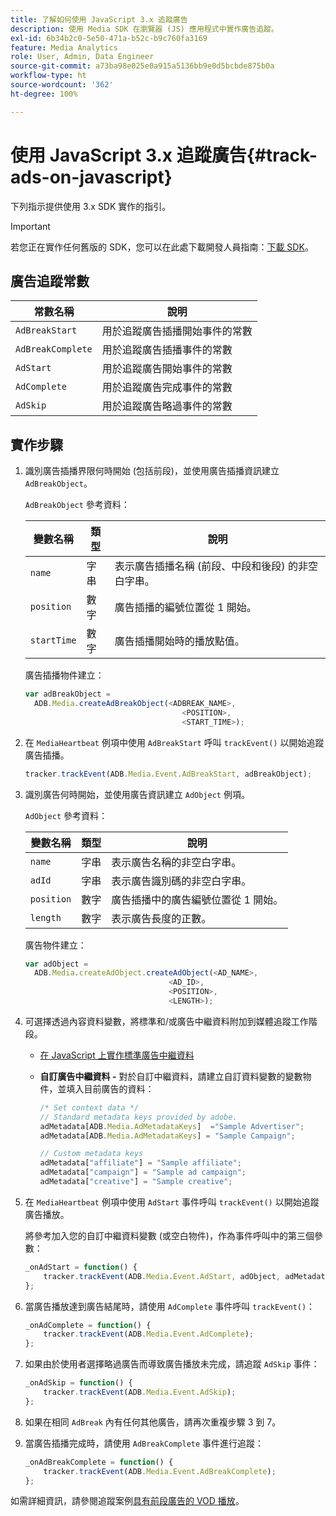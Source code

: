 ```yaml
---
title: 了解如何使用 JavaScript 3.x 追蹤廣告
description: 使用 Media SDK 在瀏覽器 (JS) 應用程式中實作廣告追蹤。
exl-id: 6b34b2c0-5e50-471a-b52c-b9c760fa3169
feature: Media Analytics
role: User, Admin, Data Engineer
source-git-commit: a73ba98e025e0a915a5136bb9e0d5bcbde875b0a
workflow-type: ht
source-wordcount: '362'
ht-degree: 100%

---
```


# 使用 JavaScript 3.x 追蹤廣告{#track-ads-on-javascript}

下列指示提供使用 3.x SDK 實作的指引。

>[!IMPORTANT]
>
>若您正在實作任何舊版的 SDK，您可以在此處下載開發人員指南：[下載 SDK](/help/getting-started/download-sdks.md)。

## 廣告追蹤常數

| 常數名稱 | 說明 |
|---|---|
| `AdBreakStart` | 用於追蹤廣告插播開始事件的常數 |
| `AdBreakComplete` | 用於追蹤廣告插播事件的常數 |
| `AdStart` | 用於追蹤廣告開始事件的常數 |
| `AdComplete` | 用於追蹤廣告完成事件的常數 |
| `AdSkip` | 用於追蹤廣告略過事件的常數 |

## 實作步驟

1. 識別廣告插播界限何時開始 (包括前段)，並使用廣告插播資訊建立 `AdBreakObject`。

   `AdBreakObject` 參考資料：

   | 變數名稱 | 類型 | 說明 |
   | --- | --- | --- |
   | `name` | 字串 | 表示廣告插播名稱 (前段、中段和後段) 的非空白字串。 |
   | `position` | 數字 | 廣告插播的編號位置從 1 開始。 |
   | `startTime` | 數字 | 廣告插播開始時的播放點值。 |

   廣告插播物件建立：

   ```js
   var adBreakObject =
     ADB.Media.createAdBreakObject(<ADBREAK_NAME>,
                                      <POSITION>,
                                      <START_TIME>);
   ```

1. 在 `MediaHeartbeat` 例項中使用 `AdBreakStart` 呼叫 `trackEvent()` 以開始追蹤廣告插播。

   ```js
   tracker.trackEvent(ADB.Media.Event.AdBreakStart, adBreakObject);
   ```

1. 識別廣告何時開始，並使用廣告資訊建立 `AdObject` 例項。

   `AdObject` 參考資料：

   | 變數名稱 | 類型 | 說明 |
   | --- | --- | --- |
   | `name` | 字串 | 表示廣告名稱的非空白字串。 |
   | `adId` | 字串 | 表示廣告識別碼的非空白字串。 |
   | `position` | 數字 | 廣告插播中的廣告編號位置從 1 開始。 |
   | `length` | 數字 | 表示廣告長度的正數。 |

   廣告物件建立：

   ```js
   var adObject =
     ADB.Media.createAdObject.createAdObject(<AD_NAME>,
                                   <AD_ID>,
                                   <POSITION>,
                                   <LENGTH>);
   ```

1. 可選擇透過內容資料變數，將標準和/或廣告中繼資料附加到媒體追蹤工作階段。

   * [在 JavaScript 上實作標準廣告中繼資料](/help/use-cases/track-ads/impl-std-ad-metadata/impl-std-ad-md-js/impl-std-ad-metadata-js3.md)
   * **自訂廣告中繼資料 -** 對於自訂中繼資料，請建立自訂資料變數的變數物件，並填入目前廣告的資料：

      ```js
      /* Set context data */
      // Standard metadata keys provided by adobe.
      adMetadata[ADB.Media.AdMetadataKeys]  ="Sample Advertiser";
      adMetadata[ADB.Media.AdMetadataKeys] = "Sample Campaign";
      
      // Custom metadata keys
      adMetadata["affiliate"] = "Sample affiliate";
      adMetadata["campaign"] = "Sample ad campaign";
      adMetadata["creative"] = "Sample creative";
      ```

1. 在 `MediaHeartbeat` 例項中使用 `AdStart` 事件呼叫 `trackEvent()` 以開始追蹤廣告播放。

   將參考加入您的自訂中繼資料變數 (或空白物件)，作為事件呼叫中的第三個參數：

   ```js
   _onAdStart = function() {
       tracker.trackEvent(ADB.Media.Event.AdStart, adObject, adMetadata);
   };
   ```

1. 當廣告播放達到廣告結尾時，請使用 `AdComplete` 事件呼叫 `trackEvent()`：

   ```js
   _onAdComplete = function() {
       tracker.trackEvent(ADB.Media.Event.AdComplete);
   };
   ```

1. 如果由於使用者選擇略過廣告而導致廣告播放未完成，請追蹤 `AdSkip` 事件：

   ```js
   _onAdSkip = function() {
       tracker.trackEvent(ADB.Media.Event.AdSkip);
   };
   ```

1. 如果在相同 `AdBreak` 內有任何其他廣告，請再次重複步驟 3 到 7。
1. 當廣告插播完成時，請使用 `AdBreakComplete` 事件進行追蹤：

   ```js
   _onAdBreakComplete = function() {
       tracker.trackEvent(ADB.Media.Event.AdBreakComplete);
   };
   ```

如需詳細資訊，請參閱追蹤案例[具有前段廣告的 VOD 播放](/help/use-cases/tracking-scenarios/vod-preroll-ads.md)。
